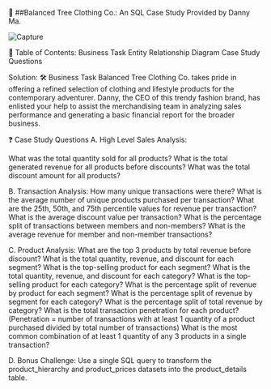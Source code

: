 👕 ##Balanced Tree Clothing Co.: An SQL Case Study Provided by Danny Ma.

![Capture](https://github.com/SrabanaBaidya/Balanced-Tree-Clothing-Co./assets/153310253/af777895-d6f9-48ec-8502-9c73f15bbccd)

📕 Table of Contents:
Business Task
Entity Relationship Diagram
Case Study Questions

Solution:
🛠️ Business Task
Balanced Tree Clothing Co. takes pride in offering a refined selection of clothing and lifestyle products for the contemporary adventurer. Danny, the CEO of this trendy fashion brand, has enlisted your help to assist the merchandising team in analyzing sales performance and generating a basic financial report for the broader business.


❓ Case Study Questions
A. High Level Sales Analysis:

What was the total quantity sold for all products?
What is the total generated revenue for all products before discounts?
What was the total discount amount for all products?

B. Transaction Analysis:
How many unique transactions were there?
What is the average number of unique products purchased per transaction?
What are the 25th, 50th, and 75th percentile values for revenue per transaction?
What is the average discount value per transaction?
What is the percentage split of transactions between members and non-members?
What is the average revenue for member and non-member transactions?

C. Product Analysis:
What are the top 3 products by total revenue before discount?
What is the total quantity, revenue, and discount for each segment?
What is the top-selling product for each segment?
What is the total quantity, revenue, and discount for each category?
What is the top-selling product for each category?
What is the percentage split of revenue by product for each segment?
What is the percentage split of revenue by segment for each category?
What is the percentage split of total revenue by category?
What is the total transaction penetration for each product? (Penetration = number of transactions with at least 1 quantity of a product purchased divided by total number of transactions)
What is the most common combination of at least 1 quantity of any 3 products in a single transaction?

D. Bonus Challenge:
Use a single SQL query to transform the product_hierarchy and product_prices datasets into the product_details table.
